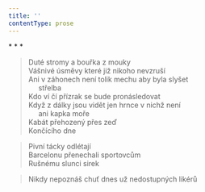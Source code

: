 ```yaml
---
title: ''
contentType: prose
---
```


\* \* \*

> Duté stromy a bouřka z mouky  
> Vášnivé úsměvy které již nikoho nevzruší  
> Ani v záhonech není tolik mechu aby byla slyšet  
>      střelba  
> Kdo ví čí přízrak se bude pronásledovat  
> Když z dálky jsou vidět jen hrnce v nichž není  
>      ani kapka moře  
> Kabát přehozený přes zeď  
> Končícího dne

> Pivní tácky odlétají  
> Barcelonu přenechali sportovcům  
> Rušnému slunci sirek

> Nikdy nepoznáš chuť dnes už nedostupných likérů

